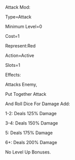 Attack Mod:

Type=Attack

Minimum Level=0

Cost=1

Represent:Red

Action=Active

Slots=1

Effects:

Attacks Enemy, 

Put Together Attack

And Roll Dice For Damage Add:

1-2: Deals 125% Damage

3-4: Deals 150% Damage

5: Deals 175% Damage

6+: Deals 200% Damage



No Level Up Bonuses.
